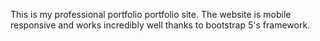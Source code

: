 This is my professional portfolio portfolio site.
The website is mobile responsive and works incredibly well thanks to bootstrap 5's framework. 
